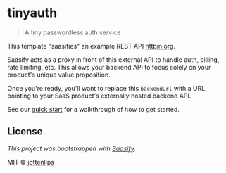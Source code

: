 # tinyauth

> A tiny passwordless auth service

This template "saasifies" an example REST API [httbin.org](https://httpbin.org).

Saasify acts as a proxy in front of this external API to handle auth, billing, rate limiting, etc. This allows your backend API to focus solely on your product's unique value proposition.

Once you're ready, you'll want to replace this `backendUrl` with a URL pointing to your SaaS product's externally hosted backend API.

See our [quick start](https://docs.saasify.sh/#/quick-start) for a walkthrough of how to get started.

## License

_This project was bootstrapped with [Saasify](https://saasify.sh)._

MIT © [jottenlips](https://github.com/jottenlips)
